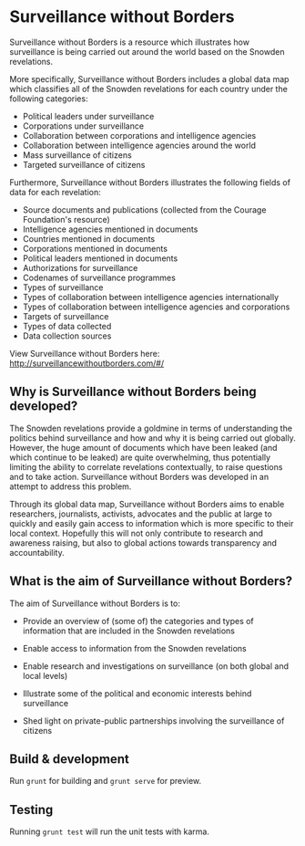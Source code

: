 # Surveillance without Borders

Surveillance without Borders is a resource which illustrates how surveillance is being carried out around the world based on the Snowden revelations. 

More specifically, Surveillance without Borders includes a global data map which classifies all of the Snowden revelations for each country under the following categories:

* Political leaders under surveillance
* Corporations under surveillance
* Collaboration between corporations and intelligence agencies
* Collaboration between intelligence agencies around the world
* Mass surveillance of citizens
* Targeted surveillance of citizens

Furthermore, Surveillance without Borders illustrates the following fields of data for each revelation:

* Source documents and publications (collected from the Courage Foundation's resource)
* Intelligence agencies mentioned in documents
* Countries mentioned in documents
* Corporations mentioned in documents
* Political leaders mentioned in documents
* Authorizations for surveillance
* Codenames of surveillance programmes
* Types of surveillance
* Types of collaboration between intelligence agencies internationally
* Types of collaboration between intelligence agencies and corporations
* Targets of surveillance
* Types of data collected
* Data collection sources

View Surveillance without Borders here: http://surveillancewithoutborders.com/#/

## Why is Surveillance without Borders being developed?

The Snowden revelations provide a goldmine in terms of understanding the politics behind surveillance and how and why it is being carried out globally. However, the huge amount of documents which have been leaked (and which continue to be leaked) are quite overwhelming, thus potentially limiting the ability to correlate revelations contextually, to raise questions and to take action. Surveillance without Borders was developed in an attempt to address this problem. 

Through its global data map, Surveillance without Borders aims to enable researchers, journalists, activists, advocates and the public at large to quickly and easily gain access to information which is more specific to their local context. Hopefully this will not only contribute to research and awareness raising, but also to global actions towards transparency and accountability. 
## What is the aim of Surveillance without Borders?

The aim of Surveillance without Borders is to:

* Provide an overview of (some of) the categories and types of information that are included in the Snowden revelations

* Enable access to information from the Snowden revelations 

* Enable research and investigations on surveillance (on both global and local levels)

* Illustrate some of the political and economic interests behind surveillance 

* Shed light on private-public partnerships involving the surveillance of citizens

## Build & development

Run `grunt` for building and `grunt serve` for preview.

## Testing

Running `grunt test` will run the unit tests with karma.
